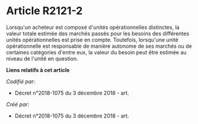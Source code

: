 # Article R2121-2

Lorsqu'un acheteur est composé d'unités opérationnelles distinctes, la valeur totale estimée des marchés passés pour les
besoins des différentes unités opérationnelles est prise en compte. Toutefois, lorsqu'une unité opérationnelle est
responsable de manière autonome de ses marchés ou de certaines catégories d'entre eux, la valeur du besoin peut être estimée
au niveau de l'unité en question.

**Liens relatifs à cet article**

_Codifié par_:

  - Décret n°2018-1075 du 3 décembre 2018 - art.

_Créé par_:

  - Décret n°2018-1075 du 3 décembre 2018 - art.
